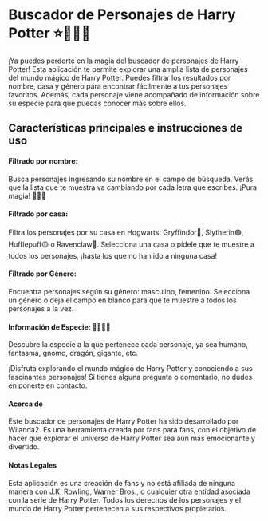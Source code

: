 # Buscador de Personajes de Harry Potter ⭐🧙‍♂️🌙
¡Ya puedes perderte en la magia del buscador de personajes de Harry Potter! Esta aplicación te permite explorar una amplia lista de personajes del mundo mágico de Harry Potter. Puedes filtrar los resultados por nombre, casa y género para encontrar fácilmente a tus personajes favoritos. Además, cada personaje viene acompañado de información sobre su especie para que puedas conocer más sobre ellos.

## Características principales e instrucciones de uso
#### Filtrado por nombre:
Busca personajes ingresando su nombre en el campo de búsqueda. Verás que la lista que te muestra va cambiando por cada letra que escribes. ¡Pura magia! 🌟🌟🌟
#### Filtrado por casa:
Filtra los personajes por su casa en Hogwarts: Gryffindor🔴, Slytherin🟢, Hufflepuff🟡 o Ravenclaw🔵. Selecciona una casa o pídele que te muestre a todos los personajes, ¡hasta los que no han ido a ninguna casa!
#### Filtrado por Género:
Encuentra personajes según su género: masculino, femenino. Selecciona un género o deja el campo en blanco para que te muestre a todos los personajes a la vez.
#### Información de Especie: 👻🐉🧛‍♀️
Descubre la especie a la que pertenece cada personaje, ya sea humano, fantasma, gnomo, dragón, gigante, etc.

¡Disfruta explorando el mundo mágico de Harry Potter y conociendo a sus fascinantes personajes! Si tienes alguna pregunta o comentario, no dudes en ponerte en contacto.

#### Acerca de
Este buscador de personajes de Harry Potter ha sido desarrollado por Wilanda2. Es una herramienta creada por fans para fans, con el objetivo de hacer que explorar el universo de Harry Potter sea aún más emocionante y divertido.

#### Notas Legales 
Esta aplicación es una creación de fans y no está afiliada de ninguna manera con J.K. Rowling, Warner Bros., o cualquier otra entidad asociada con la serie de Harry Potter. Todos los derechos de los personajes y el mundo de Harry Potter pertenecen a sus respectivos propietarios.
